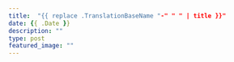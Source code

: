 ```yaml
---
title:  "{{ replace .TranslationBaseName "-" " " | title }}"
date: {{ .Date }}
description: ""
type: post
featured_image: ""
---
```

